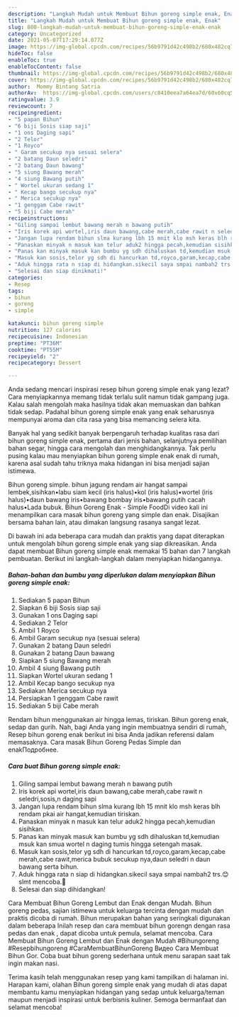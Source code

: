 ```yaml
---
description: "Langkah Mudah untuk Membuat Bihun goreng simple enak, Enak"
title: "Langkah Mudah untuk Membuat Bihun goreng simple enak, Enak"
slug: 800-langkah-mudah-untuk-membuat-bihun-goreng-simple-enak-enak
category: Uncategorized
date: 2021-05-07T17:29:14.077Z
image: https://img-global.cpcdn.com/recipes/56b9791d42c498b2/680x482cq70/bihun-goreng-simple-enak-foto-resep-utama.jpg
hideToc: false
enableToc: true
enableTocContent: false
thumbnail: https://img-global.cpcdn.com/recipes/56b9791d42c498b2/680x482cq70/bihun-goreng-simple-enak-foto-resep-utama.jpg
cover: https://img-global.cpcdn.com/recipes/56b9791d42c498b2/680x482cq70/bihun-goreng-simple-enak-foto-resep-utama.jpg
author:  Mommy Bintang Satria
authorAv:  https://img-global.cpcdn.com/users/c8410eea7a64ea7d/60x60cq50/avatar.jpg
ratingvalue: 3.9
reviewcount: 7
recipeingredient:
- "5 papan Bihun"
- "6 biji Sosis siap saji"
- "1 ons Daging sapi"
- "2 Telor"
- "1 Royco"
- " Garam secukup nya sesuai selera"
- "2 batang Daun seledri"
- "2 batang Daun bawang"
- "5 siung Bawang merah"
- "4 siung Bawang putih"
- " Wortel ukuran sedang 1"
- " Kecap bango secukup nya"
- " Merica secukup nya"
- "1 genggam Cabe rawit"
- "5 biji Cabe merah"
recipeinstructions:
- "Giling sampai lembut bawang merah n bawang putih"
- "Iris korek api wortel,iris daun bawang,cabe merah,cabe rawit n seledri,sosis,n daging sapi"
- "Jangan lupa rendam bihun slma kurang lbh 15 mnit klo msh keras blh rendam pkai air hangat,kemudian tiriskan."
- "Panaskan minyak n masuk kan telur aduk2 hingga pecah,kemudian sisihkan."
- "Panas kan minyak masuk kan bumbu yg sdh dihaluskan td,kemudian msuk kan smua wortel n daging tumis hingga setengah masak."
- "Masuk kan sosis,telor yg sdh di hancurkan td,royco,garam,kecap,cabe merah,cabe rawit,merica bubuk secukup nya,daun seledri n daun bawang serta bihun."
- "Aduk hingga rata n siap di hidangkan.sikecil saya smpai nambah2 trs.😊 slmt mencoba.🙏"
- "Selesai dan siap dinikmati!"
categories:
- Resep
tags:
- bihun
- goreng
- simple

katakunci: bihun goreng simple 
nutrition: 127 calories
recipecuisine: Indonesian
preptime: "PT36M"
cooktime: "PT55M"
recipeyield: "2"
recipecategory: Dessert

---
```



Anda sedang mencari inspirasi resep bihun goreng simple enak yang lezat? Cara menyiapkannya memang tidak terlalu sulit namun tidak gampang juga. Kalau salah mengolah maka hasilnya tidak akan memuaskan dan bahkan tidak sedap. Padahal bihun goreng simple enak yang enak seharusnya mempunyai aroma dan cita rasa yang bisa memancing selera kita.


Banyak hal yang sedikit banyak berpengaruh terhadap kualitas rasa dari bihun goreng simple enak, pertama dari jenis bahan, selanjutnya pemilihan bahan segar, hingga cara mengolah dan menghidangkannya. Tak perlu pusing kalau mau menyiapkan bihun goreng simple enak enak di rumah, karena asal sudah tahu triknya maka hidangan ini bisa menjadi sajian istimewa.

Bihun goreng simple. bihun jagung rendam air hangat sampai lembek,sisihkan•labu siam kecil (iris halus)•kol (iris halus)•wortel (iris halus)•daun bawang iris•bawang bombay iris•bawang putih cacah halus•Lada bubuk. Bihun Goreng Enak - Simple FoodDi video kali ini menampilkan cara masak bihun goreng yang simple dan enak. Disajikan bersama bahan lain, atau dimakan langsung rasanya sangat lezat.


Di bawah ini ada beberapa cara mudah dan praktis yang dapat diterapkan untuk mengolah bihun goreng simple enak yang siap dikreasikan. Anda dapat membuat Bihun goreng simple enak memakai 15 bahan dan 7 langkah pembuatan. Berikut ini langkah-langkah dalam menyiapkan hidangannya.

<!--inarticleads1-->

##### Bahan-bahan dan bumbu yang diperlukan dalam menyiapkan Bihun goreng simple enak:

1. Sediakan 5 papan Bihun
1. Siapkan 6 biji Sosis siap saji
1. Gunakan 1 ons Daging sapi
1. Sediakan 2 Telor
1. Ambil 1 Royco
1. Ambil  Garam secukup nya (sesuai selera)
1. Gunakan 2 batang Daun seledri
1. Gunakan 2 batang Daun bawang
1. Siapkan 5 siung Bawang merah
1. Ambil 4 siung Bawang putih
1. Siapkan  Wortel ukuran sedang 1
1. Ambil  Kecap bango secukup nya
1. Sediakan  Merica secukup nya
1. Persiapkan 1 genggam Cabe rawit
1. Sediakan 5 biji Cabe merah


Rendam bihun menggunakan air hingga lemas, tiriskan. Bihun goreng enak, sedap dan gurih. Nah, bagi Anda yang ingin membuatnya sendiri di rumah, Resep bihun goreng enak berikut ini bisa Anda jadikan referensi dalam memasaknya. Cara masak Bihun Goreng Pedas Simple dan enakПодробнее. 

<!--inarticleads2-->

##### Cara buat Bihun goreng simple enak:

1. Giling sampai lembut bawang merah n bawang putih
1. Iris korek api wortel,iris daun bawang,cabe merah,cabe rawit n seledri,sosis,n daging sapi
1. Jangan lupa rendam bihun slma kurang lbh 15 mnit klo msh keras blh rendam pkai air hangat,kemudian tiriskan.
1. Panaskan minyak n masuk kan telur aduk2 hingga pecah,kemudian sisihkan.
1. Panas kan minyak masuk kan bumbu yg sdh dihaluskan td,kemudian msuk kan smua wortel n daging tumis hingga setengah masak.
1. Masuk kan sosis,telor yg sdh di hancurkan td,royco,garam,kecap,cabe merah,cabe rawit,merica bubuk secukup nya,daun seledri n daun bawang serta bihun.
1. Aduk hingga rata n siap di hidangkan.sikecil saya smpai nambah2 trs.😊 slmt mencoba.🙏
1. Selesai dan siap dihidangkan!

Cara Membuat Bihun Goreng Lembut dan Enak dengan Mudah. Bihun goreng pedas, sajian istimewa untuk keluarga tercinta dengan mudah dan praktis dicoba di rumah. Bihun merupakan bahan yang seringkali digunakan dalam beberapa Inilah resep dan cara membuat bihun gorengn dengan rasa pedas dan enak , dapat dicoba untuk pemula, selamat mencoba. Cara Membuat Bihun Goreng Lembut dan Enak dengan Mudah #Bihungoreng #Resepbihungoreng #CaraMembuatBihunGoreng Видео Cara Membuat Bihun Gor. Coba buat bihun goreng sederhana untuk menu sarapan saat tak ingin makan nasi. 

Terima kasih telah menggunakan resep yang kami tampilkan di halaman ini. Harapan kami, olahan Bihun goreng simple enak yang mudah di atas dapat membantu kamu menyiapkan hidangan yang sedap untuk keluarga/teman maupun menjadi inspirasi untuk berbisnis kuliner. Semoga bermanfaat dan selamat mencoba!
